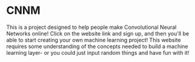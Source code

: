 # CNNM

This is a project designed to help people make Convolutional Neural Networks online! Click on the website link and sign up, and then you'll be able to start creating your own machine learning project!
This website requires some understanding of the concepts needed to build a machine learning layer- or you could just input random things and have fun with it!


